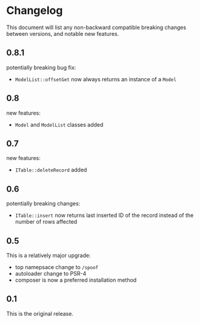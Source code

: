 Changelog
=========

This document will list any non-backward compatible breaking changes between
versions, and notable new features.

0.8.1
-----

potentially breaking bug fix:
- `ModelList::offsetGet` now always returns an instance of a `Model`

0.8
---

new features:
- `Model` and `ModelList` classes added

0.7
---

new features:
- `ITable::deleteRecord` added

0.6
---

potentially breaking changes:
- `ITable::insert` now returns last inserted ID of the record instead of the
  number of rows affected

0.5
---

This is a relatively major upgrade:

- top namepsace change to `/spoof`
- autoloader change to PSR-4
- composer is now a preferred installation method

0.1
---

This is the original release.

